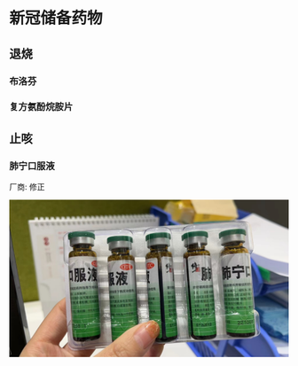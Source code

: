 # 新冠储备药物

## 退烧

### 布洛芬

### 复方氨酚烷胺片

## 止咳

### 肺宁口服液

厂商: 修正

![截图](./images/微信图片_20230103103839.jpg)